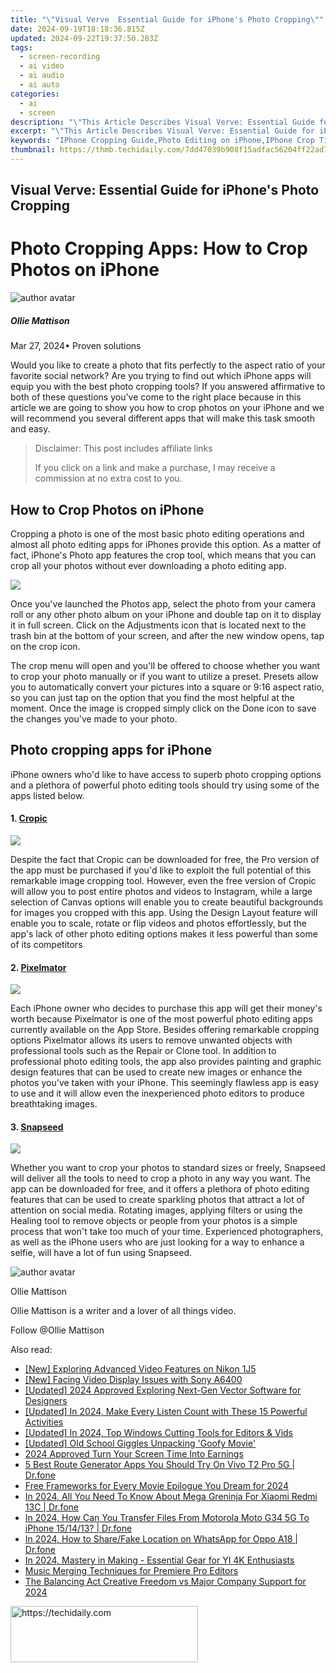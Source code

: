 ```yaml
---
title: "\"Visual Verve  Essential Guide for iPhone's Photo Cropping\""
date: 2024-09-19T18:18:36.815Z
updated: 2024-09-22T19:37:50.283Z
tags: 
  - screen-recording
  - ai video
  - ai audio
  - ai auto
categories: 
  - ai
  - screen
description: "\"This Article Describes Visual Verve: Essential Guide for iPhone's Photo Cropping\""
excerpt: "\"This Article Describes Visual Verve: Essential Guide for iPhone's Photo Cropping\""
keywords: "IPhone Cropping Guide,Photo Editing on iPhone,IPhone Crop Tips,Easy iPhone Photo Cropping,Essential iPhone Image Edits,Advanced iPhone Cropping,Quick iPhone Photo Adjustments"
thumbnail: https://thmb.techidaily.com/7dd47039b908f15adfac56204ff22ad7becb8a002a35f04201c966ce7066b460.jpg
---
```


## Visual Verve: Essential Guide for iPhone's Photo Cropping

# Photo Cropping Apps: How to Crop Photos on iPhone

![author avatar](https://images.wondershare.com/filmora/article-images/ollie-mattison.jpg)

##### Ollie Mattison

 Mar 27, 2024• Proven solutions

 Would you like to create a photo that fits perfectly to the aspect ratio of your favorite social network? Are you trying to find out which iPhone apps will equip you with the best photo cropping tools? If you answered affirmative to both of these questions you've come to the right place because in this article we are going to show you how to crop photos on your iPhone and we will recommend you several different apps that will make this task smooth and easy.

>  Disclaimer: This post includes affiliate links
>
>  If you click on a link and make a purchase, I may receive a commission at no extra cost to you.
>

## How to Crop Photos on iPhone

 Cropping a photo is one of the most basic photo editing operations and almost all photo editing apps for iPhones provide this option. As a matter of fact, iPhone's Photo app features the crop tool, which means that you can crop all your photos without ever downloading a photo editing app.

![](https://images.wondershare.com/filmora/article-images/crop-photo-on-iphone.gif)

 Once you've launched the Photos app, select the photo from your camera roll or any other photo album on your iPhone and double tap on it to display it in full screen. Click on the Adjustments icon that is located next to the trash bin at the bottom of your screen, and after the new window opens, tap on the crop icon.

 The crop menu will open and you'll be offered to choose whether you want to crop your photo manually or if you want to utilize a preset. Presets allow you to automatically convert your pictures into a square or 9:16 aspect ratio, so you can just tap on the option that you find the most helpful at the moment. Once the image is cropped simply click on the Done icon to save the changes you've made to your photo.

## Photo cropping apps for iPhone

 iPhone owners who'd like to have access to superb photo cropping options and a plethora of powerful photo editing tools should try using some of the apps listed below.

#### 1\. [Cropic](https://itunes.apple.com/gb/app/cropic-crop-photo-video-insta-size-layout/id662802077?mt=8)

![](https://images.wondershare.com/filmora/article-images/cropic.jpg)

 Despite the fact that Cropic can be downloaded for free, the Pro version of the app must be purchased if you'd like to exploit the full potential of this remarkable image cropping tool. However, even the free version of Cropic will allow you to post entire photos and videos to Instagram, while a large selection of Canvas options will enable you to create beautiful backgrounds for images you cropped with this app. Using the Design Layout feature will enable you to scale, rotate or flip videos and photos effortlessly, but the app's lack of other photo editing options makes it less powerful than some of its competitors

#### 2\. [Pixelmator](https://itunes.apple.com/us/app/pixelmator/id924695435?mt=8)

![](https://images.wondershare.com/filmora/article-images/pixelmator-app.jpg)

 Each iPhone owner who decides to purchase this app will get their money's worth because Pixelmator is one of the most powerful photo editing apps currently available on the App Store. Besides offering remarkable cropping options Pixelmator allows its users to remove unwanted objects with professional tools such as the Repair or Clone tool. In addition to professional photo editing tools, the app also provides painting and graphic design features that can be used to create new images or enhance the photos you've taken with your iPhone. This seemingly flawless app is easy to use and it will allow even the inexperienced photo editors to produce breathtaking images.

#### 3\. [Snapseed](https://itunes.apple.com/us/app/snapseed/id439438619?mt=8)

![](https://images.wondershare.com/filmora/article-images/snapseed.jpg)

 Whether you want to crop your photos to standard sizes or freely, Snapseed will deliver all the tools to need to crop a photo in any way you want. The app can be downloaded for free, and it offers a plethora of photo editing features that can be used to create sparkling photos that attract a lot of attention on social media. Rotating images, applying filters or using the Healing tool to remove objects or people from your photos is a simple process that won't take too much of your time. Experienced photographers, as well as the iPhone users who are just looking for a way to enhance a selfie, will have a lot of fun using Snapseed.

![author avatar](https://images.wondershare.com/filmora/article-images/ollie-mattison.jpg)

Ollie Mattison

Ollie Mattison is a writer and a lover of all things video.

Follow @Ollie Mattison


<ins class="adsbygoogle"
     style="display:block"
     data-ad-format="autorelaxed"
     data-ad-client="ca-pub-7571918770474297"
     data-ad-slot="1223367746"></ins>



<ins class="adsbygoogle"
     style="display:block"
     data-ad-client="ca-pub-7571918770474297"
     data-ad-slot="8358498916"
     data-ad-format="auto"
     data-full-width-responsive="true"></ins>


<span class="atpl-alsoreadstyle">Also read:</span>
<div><ul>
<li><a href="https://fox-boxes.techidaily.com/new-exploring-advanced-video-features-on-nikon-1j5/"><u>[New] Exploring Advanced Video Features on Nikon 1J5</u></a></li>
<li><a href="https://fox-boxes.techidaily.com/new-facing-video-display-issues-with-sony-a6400/"><u>[New] Facing Video Display Issues with Sony A6400</u></a></li>
<li><a href="https://article-knowledge.techidaily.com/updated-2024-approved-exploring-next-gen-vector-software-for-designers/"><u>[Updated] 2024 Approved Exploring Next-Gen Vector Software for Designers</u></a></li>
<li><a href="https://fox-boxes.techidaily.com/updated-in-2024-make-every-listen-count-with-these-15-powerful-activities/"><u>[Updated] In 2024, Make Every Listen Count with These 15 Powerful Activities</u></a></li>
<li><a href="https://fox-boxes.techidaily.com/updated-in-2024-top-windows-cutting-tools-for-editors-and-vids/"><u>[Updated] In 2024, Top Windows Cutting Tools for Editors & Vids</u></a></li>
<li><a href="https://fox-boxes.techidaily.com/updated-old-school-giggles-unpacking-goofy-movie/"><u>[Updated] Old School Giggles Unpacking 'Goofy Movie'</u></a></li>
<li><a href="https://snapchat-videos.techidaily.com/2024-approved-turn-your-screen-time-into-earnings/"><u>2024 Approved Turn Your Screen Time Into Earnings</u></a></li>
<li><a href="https://location-fake.techidaily.com/5-best-route-generator-apps-you-should-try-on-vivo-t2-pro-5g-drfone-by-drfone-virtual-android/"><u>5 Best Route Generator Apps You Should Try On Vivo T2 Pro 5G | Dr.fone</u></a></li>
<li><a href="https://fox-boxes.techidaily.com/free-frameworks-for-every-movie-epilogue-you-dream-for-2024/"><u>Free Frameworks for Every Movie Epilogue You Dream for 2024</u></a></li>
<li><a href="https://android-pokemon-go.techidaily.com/in-2024-all-you-need-to-know-about-mega-greninja-for-xiaomi-redmi-13c-drfone-by-drfone-virtual-android/"><u>In 2024, All You Need To Know About Mega Greninja For Xiaomi Redmi 13C | Dr.fone</u></a></li>
<li><a href="https://android-transfer.techidaily.com/in-2024-how-can-you-transfer-files-from-motorola-moto-g34-5g-to-iphone-151413-drfone-by-drfone-transfer-from-android-transfer-from-android/"><u>In 2024, How Can You Transfer Files From Motorola Moto G34 5G To iPhone 15/14/13? | Dr.fone</u></a></li>
<li><a href="https://location-social.techidaily.com/in-2024-how-to-sharefake-location-on-whatsapp-for-oppo-a18-drfone-by-drfone-virtual-android/"><u>In 2024, How to Share/Fake Location on WhatsApp for Oppo A18 | Dr.fone</u></a></li>
<li><a href="https://fox-boxes.techidaily.com/in-2024-mastery-in-making-essential-gear-for-yi-4k-enthusiasts/"><u>In 2024, Mastery in Making - Essential Gear for YI 4K Enthusiasts</u></a></li>
<li><a href="https://extra-information.techidaily.com/music-merging-techniques-for-premiere-pro-editors/"><u>Music Merging Techniques for Premiere Pro Editors</u></a></li>
<li><a href="https://facebook-video-footage.techidaily.com/the-balancing-act-creative-freedom-vs-major-company-support-for-2024/"><u>The Balancing Act Creative Freedom vs Major Company Support for 2024</u></a></li>
</ul></div>

<!-- affiliate ads begin -->
<a href="https://aligracehair.sjv.io/c/5597632/2135400/19272" target="_top" id="2135400">
  <img src="//a.impactradius-go.com/display-ad/19272-2135400" border="0" alt="https://techidaily.com" width="300" height="90"/>
</a>
<img height="0" width="0" src="https://aligracehair.sjv.io/i/5597632/2135400/19272" style="position:absolute;visibility:hidden;" border="0" />
<!-- affiliate ads end -->


